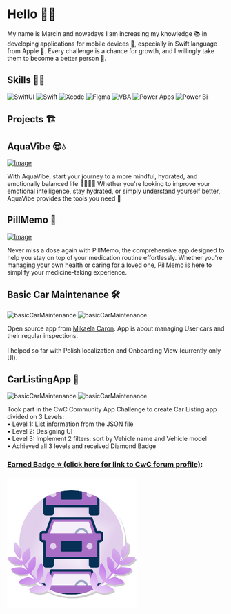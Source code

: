 # Hello 🙋‍♂️

My name is Marcin and nowadays I am increasing my knowledge 📚 in developing applications for mobile devices 📱, especially in Swift language from Apple 🍏. Every challenge is a chance for growth, and I willingly take them to become a better person 🙌.

## Skills 👨‍🎓

![SwiftUI](https://img.shields.io/badge/swiftui-FF0000?style=for-the-badge&logo=swift&logoColor=white) ![Swift](https://img.shields.io/badge/swift-F54A2A?style=for-the-badge&logo=swift&logoColor=white) ![Xcode](https://img.shields.io/badge/Xcode-007ACC?style=for-the-badge&logo=Xcode&logoColor=white) ![Figma](https://img.shields.io/badge/figma-8472DD.svg?style=for-the-badge&logo=figma&logoColor=white) ![VBA](https://img.shields.io/badge/VBA-217346?style=for-the-badge&logo=microsoft-excel&logoColor=white) 	![Power Apps](https://img.shields.io/badge/power_apps-1E3B70?style=for-the-badge&logo=powerapps&logoColor=white) ![Power Bi](https://img.shields.io/badge/power_bi-F2C811?style=for-the-badge&logo=powerbi&logoColor=black)

## Projects 🏗
## AquaVibe 😎💧
[![Image](https://github.com/user-attachments/assets/7d684b88-89f3-444d-8ecb-7eef3aeb8a9b)]([https://pillmemo.framer.ai](https://maartinj.notion.site/AquaVibe-10387c79476f805ea83bf6a6da996e86))

With AquaVibe, start your journey to a more mindful, hydrated, and emotionally balanced life 🧘‍♂🧘‍♀ Whether you're looking to improve your emotional intelligence, stay hydrated, or simply understand yourself better, AquaVibe provides the tools you need 🙂

## PillMemo 💊
[![Image](https://github.com/maartinj/maartinj/assets/53284922/2338ae66-9df4-4ae5-ba91-7930e056bcab)](https://pillmemo.framer.ai)

Never miss a dose again with PillMemo, the comprehensive app designed to help you stay on top of your medication routine effortlessly. Whether you're managing your own health or caring for a loved one, PillMemo is here to simplify your medicine-taking experience.

## Basic Car Maintenance 🛠️

<img width="292" alt="basicCarMaintenance" src="https://github.com/maartinj/maartinj/assets/53284922/d25d370b-adbf-48fc-90e4-c27a538694f0">
<img width="292" alt="basicCarMaintenance" src="https://github.com/maartinj/maartinj/assets/53284922/2a26f84f-828b-4ee3-9243-e937ff8cd91f">

Open source app from [Mikaela Caron](https://github.com/mikaelacaron/Basic-Car-Maintenance). App is about managing User cars and their regular inspections.<br>
<br>
I helped so far with Polish localization and Onboarding View (currently only UI).

## CarListingApp 🚙

<img width="292" alt="basicCarMaintenance" src="https://github.com/maartinj/maartinj/assets/53284922/c837a713-b904-49b8-a689-a699ab714173">
<img width="292" alt="basicCarMaintenance" src="https://github.com/maartinj/maartinj/assets/53284922/96e1808c-42db-4f6f-9306-768149e4aa61">

Took part in the CwC Community App Challenge to create Car Listing app divided on 3 Levels:
<br>
• Level 1: List information from the JSON file<br>
• Level 2: Designing UI<br>
• Level 3: Implement 2 filters: sort by Vehicle name and Vehicle model<br>
• Achieved all 3 levels and received Diamond Badge<br>

### [Earned Badge ⭐ (click here for link to CwC forum profile)](https://codecrew.codewithchris.com/badges/113/car-dealer-3-diamond?username=maartin):
<p align="left"><img src="https://github.com/maartinj/CarListingApp/blob/main/carDiamondBadge.png" height="300" /></p>
